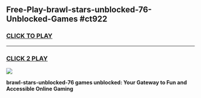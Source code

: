
## Free-Play-brawl-stars-unblocked-76-Unblocked-Games #ct922
<h3>
<a href="https://news.freeplayer.one?title=brawl-stars-unblocked-76&ref=8M">CLICK TO PLAY</a></h3>
<hr>

<h3>
<a href="https://news.freeplayer.one?title=brawl-stars-unblocked-76&ref=8M">CLICK 2 PLAY</a>
  
</h3>

<a href="https://news.freeplayer.one?title=brawl-stars-unblocked-76&ref=8M"><img src="https://clearcache.store/games.png"></a>


**brawl-stars-unblocked-76 games unblocked: Your Gateway to Fun and Accessible Online Gaming**
